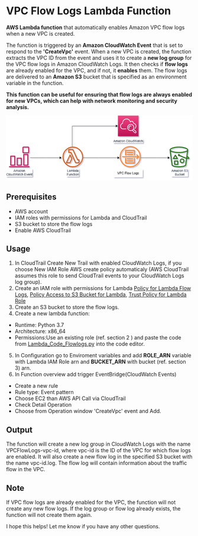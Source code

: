 
# VPC Flow Logs Lambda Function

**AWS Lambda function** that automatically enables Amazon VPC flow logs when a new VPC is created.

The function is triggered by an **Amazon CloudWatch Event** that is set to respond to the  **'CreateVpc'** event. When a new VPC is created, the function extracts the VPC ID from the event and uses it to create a **new log group** for the VPC flow logs in Amazon CloudWatch Logs. It then checks if **flow logs** are already enabled for the VPC, and if not, it **enables** them. The flow logs are delivered to an **Amazon S3** bucket that is specified as an environment variable in the function.

**This function can be useful for ensuring that flow logs are always enabled for new VPCs, which can help with network monitoring and security analysis.**


![App Screenshot](https://github.com/SofiaNeogalaxy/AWS-Lambda-VPC-Flow-Logs/blob/main/awsdiagramlambda.png?raw=true)


## Prerequisites
- AWS account
- IAM roles with permissions for Lambda and CloudTrail
- S3 bucket to store the flow logs
- Enable AWS CloudTrail

## Usage
1. In CloudTrail Create New Trail with enabled CloudWatch Logs, if you choose New IAM Role AWS create policy automaticaly (AWS CloudTrail assumes this role to send CloudTrail events to your CloudWatch Logs log group).
2. Create an IAM role with permissions for Lambda [Policy for Lambda Flow Logs](https://github.com/SofiaNeogalaxy/AWS-Lambda-VPC-Flow-Logs/blob/ee0738852125c210b6bb2e6ff5f662e74d2da9d4/Policy%20for%20Lambda%20Flow%20Logs), [Policy Access to S3 Bucket for Lambda](https://github.com/SofiaNeogalaxy/AWS-Lambda-VPC-Flow-Logs/blob/ee0738852125c210b6bb2e6ff5f662e74d2da9d4/Policy%20Access%20to%20S3%20Bucket), [Trust Policy for Lambda Role](https://github.com/SofiaNeogalaxy/AWS-Lambda-VPC-Flow-Logs/blob/ee0738852125c210b6bb2e6ff5f662e74d2da9d4/Trust%20Policy%20for%20Lambda%20Role)
3. Create an S3 bucket to store the flow logs.
4. Create a new lambda function:
 + Runtime: Python 3.7
 + Architecture: x86_64
 + Permissions:Use an existing role (ref. section 2 )
  and paste the code from [Lambda_Code_Flowlogs.py](https://github.com/SofiaNeogalaxy/AWS-Lambda-VPC-Flow-Logs/blob/338eb74286783c98d168e5864d286a4c9faa85c6/Lambda_Code_Flowlogs.py)  into the code editor.
5. In Configuration go to Enviroment variables and add **ROLE_ARN** variable with Lambda IAM Role arn and **BUCKET_ARN** with bucket (ref. section 3) arn.
6. In Function overview add trigger EventBridge(CloudWatch Events)
 +  Create a new rule
 + Rule type: Event pattern
 + Choose EC2 than AWS API Call via CloudTrail
 + Check Detail Operation 
 + Choose from Operation window 'CreateVpc' event and Add.

 ## Output
The function will create a new log group in CloudWatch Logs with the name VPCFlowLogs-vpc-id, where vpc-id is the ID of the VPC for which flow logs are enabled. It will also create a new flow log in the specified S3 bucket with the name vpc-id.log. The flow log will contain information about the traffic flow in the VPC.

## Note
If VPC flow logs are already enabled for the VPC, the function will not create any new flow logs.
If the log group or flow log already exists, the function will not create them again.

I hope this helps! Let me know if you have any other questions.
